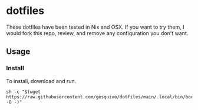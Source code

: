 # dotfiles
These dotfiles have been tested in Nix and OSX. If you want to try them, I would fork this repo, review, and remove any configuration you don't want.

## Usage
### Install
To install, download and run.
```
sh -c "$(wget https://raw.githubusercontent.com/gesquive/dotfiles/main/.local/bin/bootstrap_dotfiles.sh -O -)"
```
